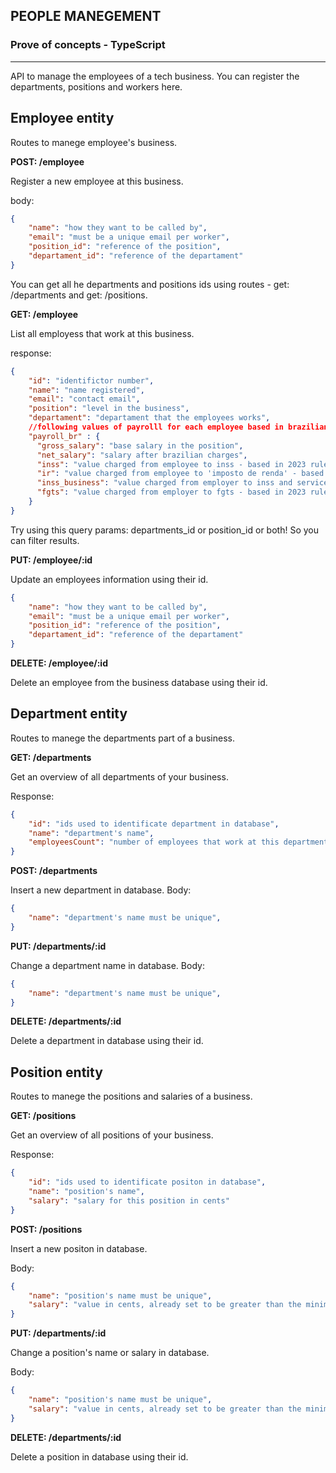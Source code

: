 ## PEOPLE MANEGEMENT
### Prove of concepts  - TypeScript
---
API to manage the employees of a tech business. You can register the departments, positions and workers here.
## Employee entity
Routes to manege employee's business.

**POST: /employee**

Register a new employee at this business.

body:
```JSON
{
    "name": "how they want to be called by",
    "email": "must be a unique email per worker",
    "position_id": "reference of the position",
    "departament_id": "reference of the departament"
}
```
You can get all he departments and positions ids using routes - get: /departments and get: /positions.

**GET: /employee**

List all employess that work at this business.

response:
```JSON
{
    "id": "identifictor number",
    "name": "name registered",
    "email": "contact email",
    "position": "level in the business",
    "departament": "departament that the employees works",
    //following values of payrolll for each employee based in brazilian work laws
    "payroll_br" : { 
      "gross_salary": "base salary in the position",
      "net_salary": "salary after brazilian charges",
      "inss": "value charged from employee to inss - based in 2023 rules",
      "ir": "value charged from employee to 'imposto de renda' - based in 2023 rules",
      "inss_business": "value charged from employer to inss and services - based in 2023 rules",
      "fgts": "value charged from employer to fgts - based in 2023 rules",
    }
}
```
Try using this query params: departments_id or position_id or both! So you can filter results.

**PUT: /employee/:id**

Update an employees information using their id.

```JSON
{
    "name": "how they want to be called by",
    "email": "must be a unique email per worker",
    "position_id": "reference of the position",
    "departament_id": "reference of the departament"
}
```
**DELETE: /employee/:id**

Delete an employee from the business database using their id.

## Department entity
Routes to manege the departments part of a business.

**GET: /departments**

Get an overview of all departments of your business.

Response:
```JSON
{
    "id": "ids used to identificate department in database",
    "name": "department's name",
    "employeesCount": "number of employees that work at this department"
}
```
**POST: /departments**

Insert a new department in database.
Body:
```JSON
{
    "name": "department's name must be unique",
}
```
**PUT: /departments/:id**

Change a department name in database.
Body:
```JSON
{
    "name": "department's name must be unique",
}
```
**DELETE: /departments/:id**

Delete a department in database using their id.

## Position entity
Routes to manege the positions and salaries of a business.

**GET: /positions**

Get an overview of all positions of your business.

Response:
```JSON
{
    "id": "ids used to identificate positon in database",
    "name": "position's name",
    "salary": "salary for this position in cents"
}
```
**POST: /positions**

Insert a new positon in database.

Body:
```JSON
{
    "name": "position's name must be unique",
    "salary": "value in cents, already set to be greater than the minimun in brazilian's law"
}
```
**PUT: /departments/:id**

Change a position's name or salary in database.

Body:
```JSON
{
    "name": "position's name must be unique",
    "salary": "value in cents, already set to be greater than the minimun in brazilian's law"
}
```
**DELETE: /departments/:id**

Delete a position in database using their id.
